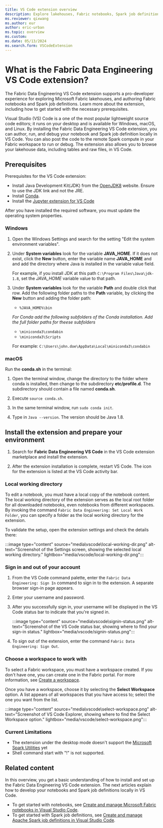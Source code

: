 ```yaml
---
title: VS Code extension overview
description: Explore lakehouses, Fabric notebooks, Spark job definitions with the Fabric Data Engineering VS Code extension. Learn about the prerequisites and installation.
ms.reviewer: qixwang
ms.author: eur
author: eric-urban
ms.topic: overview
ms.custom:
ms.date: 05/13/2024
ms.search.form: VSCodeExtension
---
```


# What is the Fabric Data Engineering VS Code extension?

The Fabric Data Engineering VS Code extension supports a pro-developer experience for exploring Microsoft Fabric lakehouses, and authoring Fabric notebooks and Spark job definitions. Learn more about the extension, including how to get started with the necessary prerequisites.

Visual Studio (VS) Code is a one of the most popular lightweight source code editors; it runs on your desktop and is available for Windows, macOS, and Linux. By installing the Fabric Data Engineering VS Code extension, you can author, run, and debug your notebook and Spark job definition locally in VS Code. You can also post the code to the remote Spark compute in your Fabric workspace to run or debug. The extension also allows you to browse your lakehouse data, including tables and raw files, in VS Code.

## Prerequisites

Prerequisites for the VS Code extension:

- Install Java Development Kit(JDK) from the [OpenJDK8](https://adoptium.net/temurin/releases/?version=8) website. Ensure to use the JDK link and not the JRE.
- Install [Conda](https://docs.conda.io/en/latest/miniconda.html).
- Install the [Jupyter extension for VS Code](https://marketplace.visualstudio.com/items?itemName=ms-toolsai.jupyter)

After you have installed the required software, you must update the operating system properties.

### Windows

1. Open the Windows Settings and search for the setting "Edit the system environment variables".

2. Under **System variables** look for the variable **JAVA_HOME**. If it does not exist, click the **New** button, enter the variable name **JAVA_HOME** and and add the directory where Java is installed in the variable value field.

   For example, if you install JDK at this path `C:\Program Files\Java\jdk-1.8`, set the *JAVA_HOME* variable value to that path.

4. Under **System variables** look for the variable **Path** and double click that row. Add the following folder paths to the **Path** variable, by clicking the **New** button and adding the folder path:
    - `%JAVA_HOME%\bin`
   
   *For Conda add the following subfolders of the Conda installation. Add the full folder paths for theese subfolders*
    - `\miniconda3\condabin`
    - `\miniconda3\Scripts`

    For example: `C:\Users\john.doe\AppData\Local\miniconda3\condabin`

### macOS

Run the **conda.sh** in the terminal:

1. Open the terminal window, change the directory to the folder where conda is installed, then change to the subdirectory **etc/profile.d**. The subdirectory should contain a file named **conda.sh**.

1. Execute `source conda.sh`.

1. In the same terminal window, run `sudo conda init`.

1. Type in `Java --version`. The version should be Java 1.8.

## Install the extension and prepare your environment

1. Search for **Fabric Data Engineering VS Code** in the VS Code extension marketplace and install the extension.

1. After the extension installation is complete, restart VS Code. The icon for the extension is listed at the VS Code activity bar.

### Local working directory

To edit a notebook, you must have a local copy of the notebook content. The local working directory of the extension serves as the local root folder for all downloaded notebooks, even notebooks from different workspaces. By invoking the command `Fabric Data Engineering: Set Local Work Folder`, you can specify a folder as the local working directory for the extension.

To validate the setup, open the extension settings and check the details there:

 :::image type="content" source="media\vscode\local-working-dir.png" alt-text="Screenshot of the Settings screen, showing the selected local working directory." lightbox="media/vscode/local-working-dir.png":::

### Sign in and out of your account

1. From the VS Code command palette, enter the `Fabric Data Engineering: Sign In` command to sign in to the extension. A separate browser sign-in page appears.

1. Enter your username and password.

1. After you successfully sign in, your username will be displayed in the VS Code status bar to indicate that you're signed in.

   :::image type="content" source="media\vscode\signin-status.png" alt-text="Screenshot of the VS Code status bar, showing where to find your sign-in status." lightbox="media/vscode/signin-status.png":::

1. To sign out of the extension, enter the command `Fabric Data Engineering: Sign Out`.

### Choose a workspace to work with

To select a Fabric workspace, you must have a workspace created. If you don't have one, you can create one in the Fabric portal. For more information, see [Create a workspace](../fundamentals/create-workspaces.md).

Once you have a workspace, choose it by selecting the **Select Workspace** option. A list appears of all workspaces that you have access to; select the one you want from the list.

:::image type="content" source="media\vscode\select-workspace.png" alt-text="Screenshot of VS Code Explorer, showing where to find the Select Workspace option." lightbox="media/vscode/select-workspace.png":::

### Current Limitations

- The extension under the desktop mode doesn't support the [Microsoft Spark Utilities](/azure/synapse-analytics/spark/microsoft-spark-utilities?pivots=programming-language-python) yet
- Shell command start with "!" is not supported.

## Related content

In this overview, you get a basic understanding of how to install and set up the Fabric Data Engineering VS Code extension. The next articles explain how to develop your notebooks and Spark job definitions locally in VS Code.

- To get started with notebooks, see [Create and manage Microsoft Fabric notebooks in Visual Studio Code](author-notebook-with-vs-code.md).
- To get started with Spark job definitions, see [Create and manage Apache Spark job definitions in Visual Studio Code](author-sjd-with-vs-code.md).
